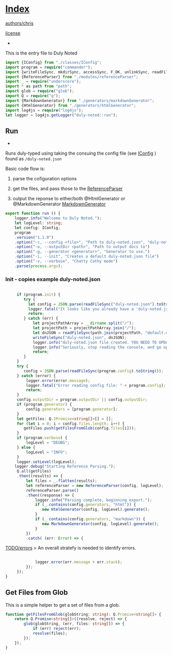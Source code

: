 # [Index](#Index)

 [authors/chris](.././authors.md.md#authors/chris) 

 [license](.././license.md.md#license) 

 * 

This is the entry file to Duly Noted

```typescript
import {IConfig} from "./classes/IConfig";
import program = require("commander");
import {writeFileSync, mkdirSync, accessSync, F_OK, unlinkSync, readFileSync} from "fs";
import {ReferenceParser} from "./modules/referenceParser";
import _ = require("underscore");
import * as path from "path";
import glob = require("glob");
import Q = require("q");
import {MarkdownGenerator} from "./generators/markdownGenerator";
import {HtmlGenerator} from "./generators/htmlGenerator";
import log4js = require("log4js");
let logger = log4js.getLogger("duly-noted::run");
```
## Run

 * 

Runs duly-typed using taking the consuing the config file (see [IConfig](.././ts/classes/IConfig.ts.md#IConfig) ) found as `/duly-noted.json`

Basic code flow is:

1. parse the cofiguration options

2. get the files, and pass those to the [ReferenceParser](.././ts/modules/referenceParser.ts.md#ReferenceParser) 

3. output the reponse to either/both @HtmlGenerator or @MarkdownGenerator [MarkdownGenerator](.././ts/generators/markdownGenerator.ts.md#MarkdownGenerator) 

```typescript
export function run () {
    logger.info("Welcome to Duly Noted.");
    let logLevel: string;
    let config: IConfig;
    program
    .version("1.1.0")
    .option("-c, --config <file>", "Path to duly-noted.json", "duly-noted.json")
    .option("-o, --outputDir <path>", "Path to output docs to")
    .option("-g, --generator <generator>", "Generator to use.")
    .option("-i, --init", "Creates a default duly-noted.json file")
    .option("-v, --verbose", "Chatty Cathy mode")
    .parse(process.argv);
```
 ### Init - copies example duly-noted.json

```typescript
    
     if (program.init) {
        try {
          let config = JSON.parse(readFileSync("duly-noted.json").toString());
          logger.fatal("It looks like you already have a 'duly-noted.json' file. Please just update that one.");
          return;
        } catch (err) {
            let projectPathArray = __dirname.split("/");
            let projectPath = projectPathArray.join("/");
            let dnJSON = readFileSync(path.join(projectPath, "default.duly-noted.json")).toString();
            writeFileSync("duly-noted.json", dnJSON);
            logger.info("duly-noted.json file created. YOU NEED TO UPDATE IT TO FIT YOUR NEEDS. Duly Noted will not work off-the-shelf.");
            logger.info("Seriously, stop reading the console, and go update your brand new duly-noted.json file aleady!");
            return;
        }
     }
     try {
        config = JSON.parse(readFileSync(program.config).toString());
     } catch (error) {
         logger.error(error.message);
         logger.fatal("Error reading config file: " + program.config);
         return;
     }
     config.outputDir = program.outputDir || config.outputDir;
     if (program.generator) {
         config.generators = [program.generator];
     }
     let getFiles: Q.IPromise<string[]>[] = [];
     for (let i = 0; i < config.files.length; i++) {
        getFiles.push(getFilesFromGlob(config.files[i]));
     }
     if (program.verbose) {
         logLevel = "DEUBG";
     } else {
         logLevel = "INFO";
     }
     logger.setLevel(logLevel);
    logger.debug("Starting Reference Parsing.");
     Q.all(getFiles)
     .then((results) => {
         let files = _.flatten(results);
         let referenceParser = new ReferenceParser(config, logLevel);
         referenceParser.parse()
         .then((response) => {
             logger.info("Parsing complete, beginning export.");
             if (_.contains(config.generators, "html")) {
                new HtmlGenerator(config, logLevel).generate();
             }
             if (_.contains(config.generators, "markdown")) {
                new MarkdownGenerator(config, logLevel).generate();
             }
         })
         .catch( (err: Error) => {
```
 [TODO/errors](#TODO/errors) > An overall stratefy is needed to identify errors.

```typescript
            
             logger.error(err.message + err.stack);
         });
     });
}
```
## Get Files from Glob

This is a simple helper to get a set of files from a glob.

```typescript
function getFilesFromGlob(globString: string): Q.Promise<string[]> {
    return Q.Promise<string[]>((resolve, reject) => {
        glob(globString, (err, files: string[]) => {
            if (err) reject(err);
            resolve(files);
        });
    });
}
```

